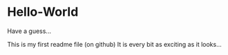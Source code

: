 # Hello-World
Have a guess...

This is my first readme file (on github)
It is every bit as exciting as it looks...

